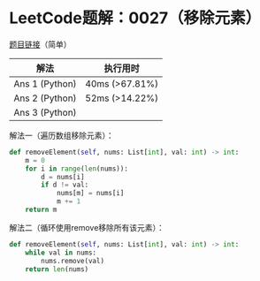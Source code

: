 # LeetCode题解：0027（移除元素）

[题目链接](https://leetcode-cn.com/problems/remove-element/)（简单）

| 解法           | 执行用时       |
| -------------- | -------------- |
| Ans 1 (Python) | 40ms (>67.81%) |
| Ans 2 (Python) | 52ms (>14.22%) |
| Ans 3 (Python) |                |

解法一（遍历数组移除元素）：

```python
def removeElement(self, nums: List[int], val: int) -> int:
    m = 0
    for i in range(len(nums)):
        d = nums[i]
        if d != val:
            nums[m] = nums[i]
            m += 1
    return m
```

解法二（循环使用remove移除所有该元素）：

```python
def removeElement(self, nums: List[int], val: int) -> int:
    while val in nums:
        nums.remove(val)
    return len(nums)
```